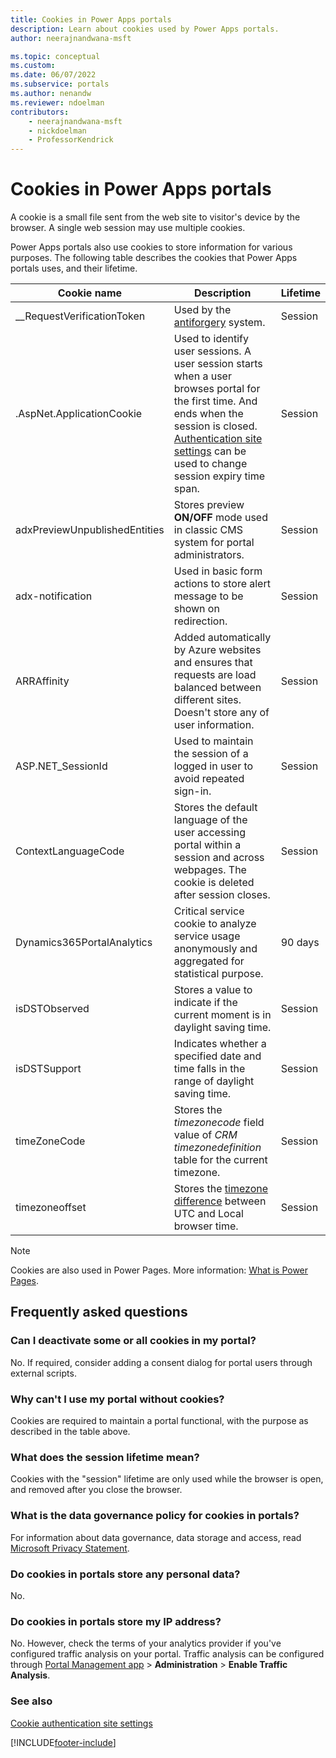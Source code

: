 ```yaml
---
title: Cookies in Power Apps portals
description: Learn about cookies used by Power Apps portals.
author: neerajnandwana-msft

ms.topic: conceptual
ms.custom: 
ms.date: 06/07/2022
ms.subservice: portals
ms.author: nenandw
ms.reviewer: ndoelman
contributors:
    - neerajnandwana-msft
    - nickdoelman
    - ProfessorKendrick
---
```

 
# Cookies in Power Apps portals

A cookie is a small file sent from the web site to visitor's device by the browser. A single web session may use multiple cookies.

Power Apps portals also use cookies to store information for various purposes. The following table describes the cookies that Power Apps portals uses, and their lifetime.

| Cookie name | Description | Lifetime |
| - | - | - |
| __RequestVerificationToken | Used by the [antiforgery](/dotnet/api/system.web.helpers.antiforgeryconfig.cookiename) system. | Session |
| .AspNet.ApplicationCookie | Used to identify user sessions. A user session starts when a user browses portal for the first time. And ends when the session is closed. [Authentication site settings](../configure/set-authentication-identity.md) can be used to change session expiry time span. | Session |
| adxPreviewUnpublishedEntities | Stores preview **ON/OFF** mode used in classic CMS system for portal administrators. | Session |
| adx-notification | Used in basic form actions to store alert message to be shown on redirection. | Session |
| ARRAffinity | Added automatically by Azure websites and ensures that requests are load balanced between different sites. Doesn't store any of user information. | Session |
| ASP.NET_SessionId | Used to maintain the session of a logged in user to avoid repeated sign-in. | Session |
| ContextLanguageCode | Stores the default language of the user accessing portal within a session and across webpages. The cookie is deleted after session closes. | Session |
| Dynamics365PortalAnalytics | Critical service cookie to analyze service usage anonymously and aggregated for statistical purpose. | 90 days |
| isDSTObserved | Stores a value to indicate if the current moment is in daylight saving time. | Session |
| isDSTSupport | Indicates whether a specified date and time falls in the range of daylight saving time. | Session |
| timeZoneCode | Stores the *timezonecode* field value of *CRM timezonedefinition* table for the current timezone. | Session |
| timezoneoffset | Stores the [timezone difference](https://developer.mozilla.org/docs/Web/JavaScript/Reference/Global_Objects/Date/getTimezoneOffset) between UTC and Local browser time. | Session |

> [!NOTE] 
> Cookies are also used in Power Pages. More information: [What is Power Pages](/power-pages/introduction).

## Frequently asked questions

### Can I deactivate some or all cookies in my portal?

No. If required, consider adding a consent dialog for portal users through external scripts.

### Why can't I use my portal without cookies?

Cookies are required to maintain a portal functional, with the purpose as described in the table above.

### What does the session lifetime mean?

Cookies with the "session" lifetime are only used while the browser is open, and removed after you close the browser.

### What is the data governance policy for cookies in portals?

For information about data governance, data storage and access, read [Microsoft Privacy Statement](https://privacy.microsoft.com/privacystatement).

### Do cookies in portals store any personal data?

No.

### Do cookies in portals store my IP address?

No. However, check the terms of your analytics provider if you've configured traffic analysis on your portal. Traffic analysis can be configured through [Portal Management app](../configure/configure-portal.md) > **Administration** > **Enable Traffic Analysis**.

### See also

[Cookie authentication site settings](../configure/set-authentication-identity.md#cookie-authentication-site-settings)

[!INCLUDE[footer-include](../../../includes/footer-banner.md)]